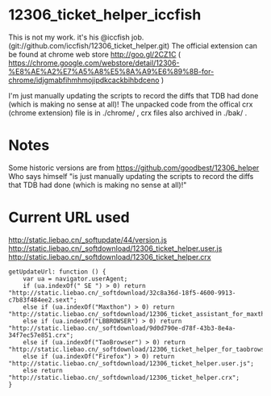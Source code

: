12306_ticket_helper_iccfish
===========================

This is not my work. it's his @iccfish job. (git://github.com/iccfish/12306_ticket_helper.git)
The official extension can be found at chrome web store http://goo.gl/2CZ1C
( https://chrome.google.com/webstore/detail/12306-%E8%AE%A2%E7%A5%A8%E5%8A%A9%E6%89%8B-for-chrome/idjgmabfihmhmojipdkcackbihbdceno )

I'm just manually updating the scripts to record the diffs that TDB had done (which is making no sense at all)!
The unpacked code from the offical crx (chrome extension) file is in ./chrome/ , crx files also archived in ./bak/ .

Notes
=====
Some historic versions are from https://github.com/goodbest/12306_helper
Who says himself "is just manually updating the scripts to record the diffs that TDB had done (which is making no sense at all)!"

Current URL used
================
http://static.liebao.cn/_softupdate/44/version.js
http://static.liebao.cn/_softdownload/12306_ticket_helper.user.js
http://static.liebao.cn/_softdownload/12306_ticket_helper.crx

	getUpdateUrl: function () {
		var ua = navigator.userAgent;
		if (ua.indexOf(" SE ") > 0) return "http://static.liebao.cn/_softdownload/32c8a36d-18f5-4600-9913-c7b83f484ee2.sext";
		else if (ua.indexOf("Maxthon") > 0) return "http://static.liebao.cn/_softdownload/12306_ticket_assistant_for_maxthon3.mxaddon";
		else if (ua.indexOf("LBBROWSER") > 0) return "http://static.liebao.cn/_softdownload/9d0d790e-d78f-43b3-8e4a-34f7ec57e851.crx";
		else if (ua.indexOf("TaoBrowser") > 0) return "http://static.liebao.cn/_softdownload/12306_ticket_helper_for_taobrowser.crx";
		else if (ua.indexOf("Firefox") > 0) return "http://static.liebao.cn/_softdownload/12306_ticket_helper.user.js";
		else return "http://static.liebao.cn/_softdownload/12306_ticket_helper.crx";
	}
